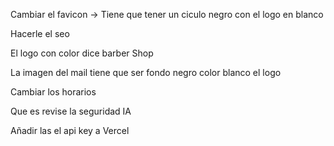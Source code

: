 
Cambiar el favicon -> Tiene que tener un ciculo negro con el logo en blanco

Hacerle el seo

El logo con color dice barber Shop

La imagen del mail tiene que ser fondo negro color blanco el logo

Cambiar los horarios

Que es revise la seguridad IA

Añadir las el api key a Vercel